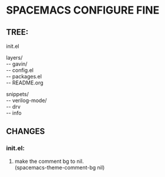 # SPACEMACS CONFIGURE FINE

## TREE:

init.el

layers/  
  -- gavin/  
     -- config.el  
     -- packages.el  
     -- README.org  
      
snippets/  
  -- verilog-mode/  
     -- drv  
     -- info  
     
## CHANGES

### init.el:
  1. make the comment bg to nil.  
     (spacemacs-theme-comment-bg nil)  

